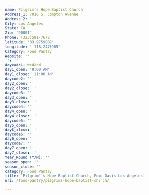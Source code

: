 ```yaml
---
name: Pilgrim's Hope Baptist Church
Address_1: 7016 S. Compton Avenue
Address_2: ''
City: Los Angeles
State: CA
Zip: '90001'
Phone: (323)581-7672
latitude: '33.9759009'
longitude: '-118.2473905'
Category: Food Pantry
Website: ''
'': ''
daycode1: Wed2nd
day1_open: '9:00 AM'
day1_close: '11:00 AM'
daycode2: ''
day2_open: ''
day2_close: ''
daycode3: ''
day3_open: ''
day3_close: ''
daycode4: ''
day4_open: ''
day4_close: ''
daycode5: ''
day5_open: ''
day5_close: ''
daycode6: ''
day6_open: ''
daycode7: ''
day7_open: ''
day7_close: ''
Year_Round (Y/N): ''
season_open: ''
season_close: ''
category: Food Pantry
title: 'Pilgrim''s Hope Baptist Church, Food Oasis Los Angeles'
uri: /food-pantry/pilgrims-hope-baptist-church/

---
```

